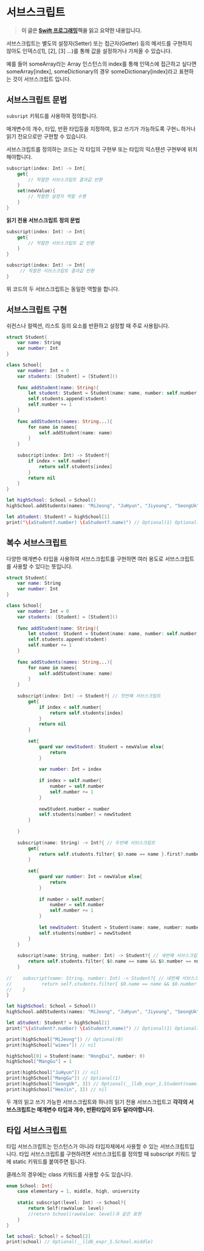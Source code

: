 # 서브스크립트

>**이 글은 [Swift 프로그래밍](http://m.hanbit.co.kr/store/books/book_view.html?p_code=B9421379018)책을 읽고 요약한 내용입니다.**

서브스크립트는 별도의 설정자(Setter) 또는 접근자(Getter) 등의 메서드를 구현하지 않아도 인덱스([1], [2], [3] ...)를 통해 값을 설정하거나 가져올 수 있습니다.

예를 들어 someArray라는 Array 인스턴스의 index를 통해 인덱스에 접근하고 싶다면 someArray[index],
someDictionary의 경우 someDictionary[index]라고 표현하는 것이 서브스크립트 입니다.

## 서브스크립트 문법

`subsript` 키워드를 사용하여 정의합니다.

매개변수의 개수, 타입, 반환 타입등을 지정하여, 읽고 쓰기가 가능하도록 구현ㄴ하거나 읽기 전요으로만 구현할 수 있습니다.

서브스크립트를 정의하는 코드는 각 타입의 구현부 또는 타입의 익스텐션 구현부에 위치해야합니다.

```swift
subscript(index: Int) -> Int{
    get{
        // 적절한 서브스크립트 결과값 반환
    }
    set(newValue){
        // 적절한 설정자 역할 수행
    }
}
```

**읽기 전용 서브스크립트 정의 문법**

```swift
subscript(index: Int) -> Int{
    get{
        // 적절한 서브스크립트 값 반환
    }
}

subscript(index: Int) -> Int{
     // 적절한 서브스크립트 결과값 반환
}
```

위 코드의 두 서브스크립트는 동일한 역할을 합니다.



## 서브스크립트 구현

쉬컨스나 컬렉션, 리스트 등의 요소를 반환하고 설정할 때 주로 사용됩니다.

```swift
struct Student{
    var name: String
    var number: Int
}

class School{
    var number: Int = 0
    var students: [Student] = [Student]()
    
    func addStudent(name: String){
        let student: Student = Student(name: name, number: self.number)
        self.students.append(student)
        self.number += 1
    }
    
    func addStudents(names: String...){
        for name in names{
            self.addStudent(name: name)
        }
    }
    
    subscript(index: Int) -> Student?{
        if index < self.number{
            return self.students[index]
        }
        return nil
    }
}

let highSchool: School = School()
highSchool.addStudents(names: "MiJeong", "JuHyun", "Jiyoung", "SeongUk", "MooonDuk")

let aStudent: Student? = highSchool[1]
print("\(aStudent?.number) \(aStudent?.name)") // Optional(1) Optional("JuHyun")
```



## 복수 서브스크립트

다양한 매개변수 타입을 사용하여 서브스크립트를 구현하면 여러 용도로 서브스크립트를 사용할 수 있다는 뜻입니다.

```swift
struct Student{
    var name: String
    var number: Int
}

class School{
    var number: Int = 0
    var students: [Student] = [Student]()
    
    func addStudent(name: String){
        let student: Student = Student(name: name, number: self.number)
        self.students.append(student)
        self.number += 1
    }
    
    func addStudents(names: String...){
        for name in names{
            self.addStudent(name: name)
        }
    }
    
    subscript(index: Int) -> Student?{ // 첫번째 서브스크립트
        get{
            if index < self.number{
                return self.students[index]
            }
            return nil
        }
        
        set{
            guard var newStudent: Student = newValue else{
                return
            }
            
            var number: Int = index
            
            if index > self.number{
                number = self.number
                self.number += 1
            }
            
            newStudent.number = number
            self.students[number] = newStudent
        }
        
    }
    
    subscript(name: String) -> Int?{ // 두번째 서브스크립트
        get{
            return self.students.filter{ $0.name == name }.first?.number
        }
        
        set{
            guard var number: Int = newValue else{
                return
            }
            
            if number > self.number{
                number = self.number
                self.number += 1
            }
            
            let newStudent: Student = Student(name: name, number: number)
            self.students[number] = newStudent
        }
    }
    
    subscript(name: String, number: Int) -> Student?{ // 세번째 서브스크립트
        return self.students.filter{ $0.name == name && $0.number == number}.first
    }
    
//    subscript(name: String, number: Int) -> Student?{ // 네번째 서브스크립트 // error: invalid redeclaration of 'subscript(_:_:)'
//           return self.students.filter{ $0.name == name && $0.number == number}.first
//    }
}

let highSchool: School = School()
highSchool.addStudents(names: "MiJeong", "JuHyun", "Jiyoung", "SeongUk", "MooonDuk")

let aStudent: Student? = highSchool[1]
print("\(aStudent?.number) \(aStudent?.name)") // Optional(1) Optional("JuHyun")

print(highSchool["MiJeong"]) // Optional(0)
print(highSchool["wimes"]) // nil

highSchool[0] = Student(name: "HongEui", number: 0)
highSchool["MangGu"] = 1

print(highSchool["JuHyun"]) // nil
print(highSchool["MangGu"]) // Optional(1)
print(highSchool["SeongUk", 3]) // Optional(__lldb_expr_1.Student(name: "SeongUk", number: 3))
print(highSchool["HeeJin", 3]) // nil
```

두 개의 읽고 쓰기 가능한 서브스크립트와 하나의 읽기 전용 서브스크립트고 **각각의 서브스크립트는 매개변수 타입과 개수, 반환타입이 모두 달라야합니다.**

## 타입 서브스크립트

타입 서브스크립트는 인스턴스가 아니라 타입자체에서 사용할 수 있는 서브스크립트입니다. 타입 서브스크립트를 구현하려면 서브스크립트를 정의할 때 subscript 키워드 앞에 static 키워드를 붙여주면 됩니다.

클래스의 경우에는 class 키워드를 사용할 수도 있습니다.

```swift
enum School: Int{
    case elementary = 1, middle, high, university
    
    static subscript(level: Int) -> School?{
        return Self(rawValue: level)
        //return School(rawValue: level)과 같은 표현
    }
}

let school: School? = School[2]
print(school) // Optional(__lldb_expr_1.School.middle)
```

